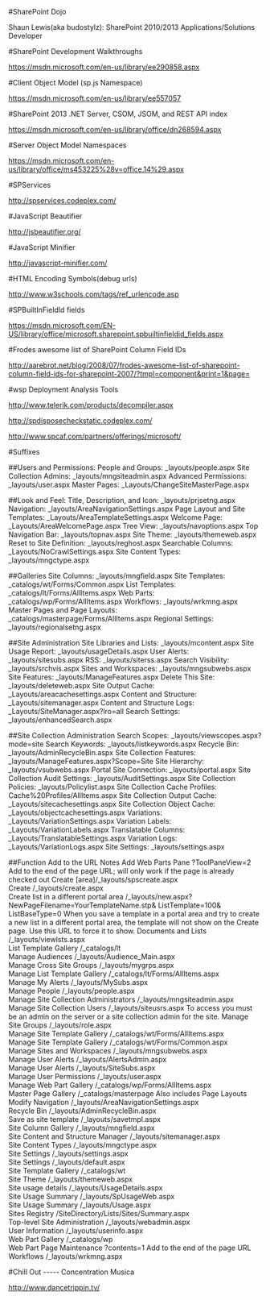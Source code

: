 ﻿#SharePoint Dojo

Shaun Lewis(aka budostylz): SharePoint 2010/2013 Applications/Solutions  Developer

#SharePoint Development Walkthroughs

https://msdn.microsoft.com/en-us/library/ee290858.aspx

#Client Object Model (sp.js Namespace)

https://msdn.microsoft.com/en-us/library/ee557057

#SharePoint 2013 .NET Server, CSOM, JSOM, and REST API index

https://msdn.microsoft.com/en-us/library/office/dn268594.aspx

#Server Object Model Namespaces

https://msdn.microsoft.com/en-us/library/office/ms453225%28v=office.14%29.aspx

#SPServices

http://spservices.codeplex.com/

#JavaScript Beautifier

http://jsbeautifier.org/

#JavaScript Minifier

http://javascript-minifier.com/

#HTML Encoding Symbols(debug urls)

http://www.w3schools.com/tags/ref_urlencode.asp

#SPBuiltInFieldId fields

https://msdn.microsoft.com/EN-US/library/office/microsoft.sharepoint.spbuiltinfieldid_fields.aspx

#Frodes awesome list of SharePoint Column Field IDs

http://aarebrot.net/blog/2008/07/frodes-awesome-list-of-sharepoint-column-field-ids-for-sharepoint-2007/?tmpl=component&print=1&page=

#wsp Deployment Analysis Tools

http://www.telerik.com/products/decompiler.aspx

http://spdisposecheckstatic.codeplex.com/

http://www.spcaf.com/partners/offerings/microsoft/

#Suffixes

##Users and Permissions:
People and Groups: _layouts/people.aspx
Site Collection Admins: _layouts/mngsiteadmin.aspx 
Advanced Permissions: _layouts/user.aspx 
Master Pages: _Layouts/ChangeSiteMasterPage.aspx 
  
##Look and Feel: 
Title, Description, and Icon: _layouts/prjsetng.aspx 
Navigation: _layouts/AreaNavigationSettings.aspx 
Page Layout and Site Templates: _Layouts/AreaTemplateSettings.aspx 
Welcome Page: _Layouts/AreaWelcomePage.aspx 
Tree View: _layouts/navoptions.aspx 
Top Navigation Bar: _layouts/topnav.aspx 
Site Theme: _layouts/themeweb.aspx 
Reset to Site Definition: _layouts/reghost.aspx 
Searchable Columns: _Layouts/NoCrawlSettings.aspx 
Site Content Types: _layouts/mngctype.aspx 
  
##Galleries 
Site Columns: _layouts/mngfield.aspx 
Site Templates: _catalogs/wt/Forms/Common.aspx 
List Templates: _catalogs/lt/Forms/AllItems.aspx 
Web Parts: _catalogs/wp/Forms/AllItems.aspx 
Workflows: _layouts/wrkmng.aspx 
Master Pages and Page Layouts: _catalogs/masterpage/Forms/AllItems.aspx 
Regional Settings: _layouts/regionalsetng.aspx 
  
##Site Administration 
Site Libraries and Lists: _layouts/mcontent.aspx 
Site Usage Report: _layouts/usageDetails.aspx 
User Alerts: _layouts/sitesubs.aspx 
RSS: _layouts/siterss.aspx 
Search Visibility: _layouts/srchvis.aspx 
Sites and Workspaces: _layouts/mngsubwebs.aspx 
Site Features: _layouts/ManageFeatures.aspx 
Delete This Site: _layouts/deleteweb.aspx 
Site Output Cache: _Layouts/areacachesettings.aspx 
Content and Structure: _Layouts/sitemanager.aspx 
Content and Structure Logs: _Layouts/SiteManager.aspx?lro=all 
Search Settings: _layouts/enhancedSearch.aspx 
  
##Site Collection Administration 
Search Scopes: _layouts/viewscopes.aspx?mode=site 
Search Keywords: _layouts/listkeywords.aspx 
Recycle Bin: _layouts/AdminRecycleBin.aspx 
Site Collection Features: _layouts/ManageFeatures.aspx?Scope=Site 
Site Hierarchy: _layouts/vsubwebs.aspx 
Portal Site Connection: _layouts/portal.aspx 
Site Collection Audit Settings: _layouts/AuditSettings.aspx 
Site Collection Policies: _layouts/Policylist.aspx 
Site Collection Cache Profiles: Cache%20Profiles/AllItems.aspx 
Site Collection Output Cache: _Layouts/sitecachesettings.aspx 
Site Collection Object Cache: _Layouts/objectcachesettings.aspx 
Variations: _Layouts/VariationSettings.aspx 
Variation Labels: _Layouts/VariationLabels.aspx 
Translatable Columns: _Layouts/TranslatableSettings.aspx 
Variation Logs: _Layouts/VariationLogs.aspx 
Site Settings: _layouts/settings.aspx 
  
##Function Add to the URL Notes 
Add Web Parts Pane ?ToolPaneView=2 Add to the end of the page URL; will only
work if the page is already checked out 
Create [area]/_layouts/spscreate.aspx   
Create /_layouts/create.aspx   
Create list in a different portal area /_layouts/new.aspx?
NewPageFilename=YourTemplateName.stp&
ListTemplate=100&
ListBaseType=0 When you save a template in a portal area and try to create a
new list in a different portal area, the template will not show on the
Create page. Use this URL to force it to show. 
Documents and Lists /_layouts/viewlsts.aspx   
List Template Gallery /_catalogs/lt   
Manage Audiences /_layouts/Audience_Main.aspx   
Manage Cross Site Groups /_layouts/mygrps.aspx   
Manage List Template Gallery /_catalogs/lt/Forms/AllItems.aspx   
Manage My Alerts /_layouts/MySubs.aspx   
Manage People /_layouts/people.aspx   
Manage Site Collection Administrators /_layouts/mngsiteadmin.aspx   
Manage Site Collection Users /_layouts/siteusrs.aspx To access you must be
an admin on the server or a site collection admin for the site. 
Manage Site Groups /_layouts/role.aspx   
Manage Site Template Gallery /_catalogs/wt/Forms/AllItems.aspx   
Manage Site Template Gallery /_catalogs/wt/Forms/Common.aspx   
Manage Sites and Workspaces /_layouts/mngsubwebs.aspx   
Manage User Alerts /_layouts/AlertsAdmin.aspx   
Manage User Alerts /_layouts/SiteSubs.aspx   
Manage User Permissions /_layouts/user.aspx   
Manage Web Part Gallery /_catalogs/wp/Forms/AllItems.aspx   
Master Page Gallery /_catalogs/masterpage Also includes Page Layouts 
Modify Navigation /_layouts/AreaNavigationSettings.aspx   
Recycle Bin /_layouts/AdminRecycleBin.aspx   
Save as site template /_layouts/savetmpl.aspx   
Site Column Gallery /_layouts/mngfield.aspx   
Site Content and Structure Manager /_layouts/sitemanager.aspx   
Site Content Types /_layouts/mngctype.aspx   
Site Settings /_layouts/settings.aspx   
Site Settings /_layouts/default.aspx   
Site Template Gallery /_catalogs/wt   
Site Theme /_layouts/themeweb.aspx   
Site usage details /_layouts/UsageDetails.aspx   
Site Usage Summary /_layouts/SpUsageWeb.aspx   
Site Usage Summary /_layouts/Usage.aspx   
Sites Registry /SiteDirectory/Lists/Sites/Summary.aspx   
Top-level Site Administration /_layouts/webadmin.aspx   
User Information /_layouts/userinfo.aspx   
Web Part Gallery /_catalogs/wp   
Web Part Page Maintenance ?contents=1 Add to the end of the page URL 
Workflows /_layouts/wrkmng.aspx   


#Chill Out ----- Concentration Musica

http://www.dancetrippin.tv/
